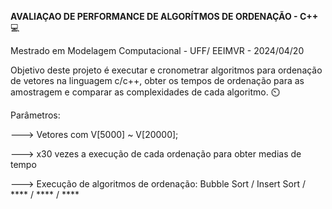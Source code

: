 **AVALIAÇAO DE PERFORMANCE DE ALGORÍTMOS DE ORDENAÇÃO​ - C++** :computer: 

Mestrado em Modelagem Computacional - UFF/ EEIMVR - 2024/04/20

Objetivo deste projeto é executar e cronometrar algoritmos para ordenação de vetores na linguagem c/c++, obter os tempos de ordenação para as amostragem e comparar as complexidades de cada algoritmo. :timer_clock:



Parâmetros:

---> Vetores com V[5000] ~ V[20000];

---> x30 vezes a execução de cada ordenação para obter medias de tempo

---> Execução de algoritmos de ordenação: Bubble Sort / Insert Sort / **** / **** / ****

